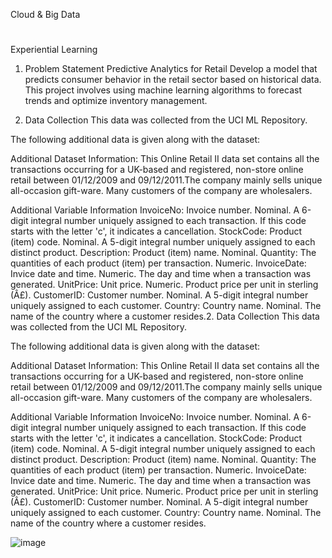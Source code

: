 Cloud & Big Data
#
Experiential Learning
1. Problem Statement
Predictive Analytics for Retail Develop a model that predicts consumer behavior in the retail sector based on historical data. This project involves using machine learning algorithms to forecast trends and optimize inventory management.

2. Data Collection
This data was collected from the UCI ML Repository.

The following additional data is given along with the dataset:

Additional Dataset Information: This Online Retail II data set contains all the transactions occurring for a UK-based and registered, non-store online retail between 01/12/2009 and 09/12/2011.The company mainly sells unique all-occasion gift-ware. Many customers of the company are wholesalers.

Additional Variable Information InvoiceNo: Invoice number. Nominal. A 6-digit integral number uniquely assigned to each transaction. If this code starts with the letter 'c', it indicates a cancellation. StockCode: Product (item) code. Nominal. A 5-digit integral number uniquely assigned to each distinct product. Description: Product (item) name. Nominal. Quantity: The quantities of each product (item) per transaction. Numeric.
InvoiceDate: Invice date and time. Numeric. The day and time when a transaction was generated. UnitPrice: Unit price. Numeric. Product price per unit in sterling (Â£). CustomerID: Customer number. Nominal. A 5-digit integral number uniquely assigned to each customer. Country: Country name. Nominal. The name of the country where a customer resides.2. Data Collection
This data was collected from the UCI ML Repository.

The following additional data is given along with the dataset:

Additional Dataset Information: This Online Retail II data set contains all the transactions occurring for a UK-based and registered, non-store online retail between 01/12/2009 and 09/12/2011.The company mainly sells unique all-occasion gift-ware. Many customers of the company are wholesalers.

Additional Variable Information InvoiceNo: Invoice number. Nominal. A 6-digit integral number uniquely assigned to each transaction. If this code starts with the letter 'c', it indicates a cancellation. StockCode: Product (item) code. Nominal. A 5-digit integral number uniquely assigned to each distinct product. Description: Product (item) name. Nominal. Quantity: The quantities of each product (item) per transaction. Numeric.
InvoiceDate: Invice date and time. Numeric. The day and time when a transaction was generated. UnitPrice: Unit price. Numeric. Product price per unit in sterling (Â£). CustomerID: Customer number. Nominal. A 5-digit integral number uniquely assigned to each customer. Country: Country name. Nominal. The name of the country where a customer resides.


![image](https://github.com/Shivam-7800/Prediction-on-Online-Retail-/assets/85841071/abd5547d-cee1-40cc-b30c-f3eaed4a4fbb)
